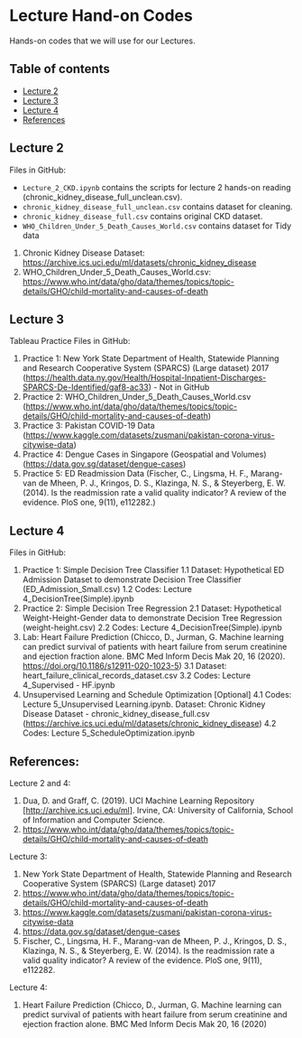 Lecture Hand-on Codes
=========================

Hands-on codes that we will use for our Lectures. 

## Table of contents
* [Lecture 2](#lecture-2)
* [Lecture 3](#lecture-3)
* [Lecture 4](#lecture-4)
* [References](#references)

## Lecture 2

Files in GitHub:
- `Lecture_2_CKD.ipynb` contains the scripts for lecture 2 hands-on reading (chronic_kidney_disease_full_unclean.csv).
- `chronic_kidney_disease_full_unclean.csv` contains dataset for cleaning.
- `chronic_kidney_disease_full.csv` contains original CKD dataset. 
- `WHO_Children_Under_5_Death_Causes_World.csv` contains dataset for Tidy data

1. Chronic Kidney Disease Dataset: https://archive.ics.uci.edu/ml/datasets/chronic_kidney_disease
2. WHO_Children_Under_5_Death_Causes_World.csv: https://www.who.int/data/gho/data/themes/topics/topic-details/GHO/child-mortality-and-causes-of-death 

## Lecture 3

Tableau Practice Files in GitHub:
1. Practice 1: New York State Department of Health, Statewide Planning and Research Cooperative System (SPARCS) (Large dataset) 2017 (https://health.data.ny.gov/Health/Hospital-Inpatient-Discharges-SPARCS-De-Identified/gaf8-ac33) - Not in GitHub
2. Practice 2: WHO_Children_Under_5_Death_Causes_World.csv (https://www.who.int/data/gho/data/themes/topics/topic-details/GHO/child-mortality-and-causes-of-death)
3. Practice 3: Pakistan COVID-19 Data (https://www.kaggle.com/datasets/zusmani/pakistan-corona-virus-citywise-data)
4. Practice 4: Dengue Cases in Singapore (Geospatial and Volumes) (https://data.gov.sg/dataset/dengue-cases)
5. Practice 5: ED Readmission Data (Fischer, C., Lingsma, H. F., Marang-van de Mheen, P. J., Kringos, D. S., Klazinga, N. S., & Steyerberg, E. W. (2014). Is the readmission rate a valid quality indicator? A review of the evidence. PloS one, 9(11), e112282.)

## Lecture 4

Files in GitHub:
1. Practice 1: Simple Decision Tree Classifier
1.1 Dataset: Hypothetical ED Admission Dataset to demonstrate Decision Tree Classifier (ED_Admission_Small.csv)
1.2 Codes: Lecture 4_DecisionTree(Simple).ipynb
2. Practice 2: Simple Decision Tree Regression
2.1 Dataset: Hypothetical Weight-Height-Gender data to demonstrate Decision Tree Regression (weight-height.csv)
2.2 Codes: Lecture 4_DecisionTree(Simple).ipynb
3. Lab: Heart Failure Prediction (Chicco, D., Jurman, G. Machine learning can predict survival of patients with heart failure from serum creatinine and ejection fraction alone. BMC Med Inform Decis Mak 20, 16 (2020). https://doi.org/10.1186/s12911-020-1023-5)
3.1 Dataset: heart_failure_clinical_records_dataset.csv
3.2 Codes: Lecture 4_Supervised - HF.ipynb
4. Unsupervised Learning and Schedule Optimization [Optional]
4.1 Codes: Lecture 5_Unsupervised Learning.ipynb. Dataset: Chronic Kidney Disease Dataset - chronic_kidney_disease_full.csv (https://archive.ics.uci.edu/ml/datasets/chronic_kidney_disease)
4.2 Codes: Lecture 5_ScheduleOptimization.ipynb

## References:

Lecture 2 and 4:
1. Dua, D. and Graff, C. (2019). UCI Machine Learning Repository [http://archive.ics.uci.edu/ml]. Irvine, CA: University of California, School of Information and Computer Science.
2. https://www.who.int/data/gho/data/themes/topics/topic-details/GHO/child-mortality-and-causes-of-death 

Lecture 3:
1. New York State Department of Health, Statewide Planning and Research Cooperative System (SPARCS) (Large dataset) 2017
2. https://www.who.int/data/gho/data/themes/topics/topic-details/GHO/child-mortality-and-causes-of-death
3. https://www.kaggle.com/datasets/zusmani/pakistan-corona-virus-citywise-data
4. https://data.gov.sg/dataset/dengue-cases
5. Fischer, C., Lingsma, H. F., Marang-van de Mheen, P. J., Kringos, D. S., Klazinga, N. S., & Steyerberg, E. W. (2014). Is the readmission rate a valid quality indicator? A review of the evidence. PloS one, 9(11), e112282.

Lecture 4:
1. Heart Failure Prediction (Chicco, D., Jurman, G. Machine learning can predict survival of patients with heart failure from serum creatinine and ejection fraction alone. BMC Med Inform Decis Mak 20, 16 (2020)
